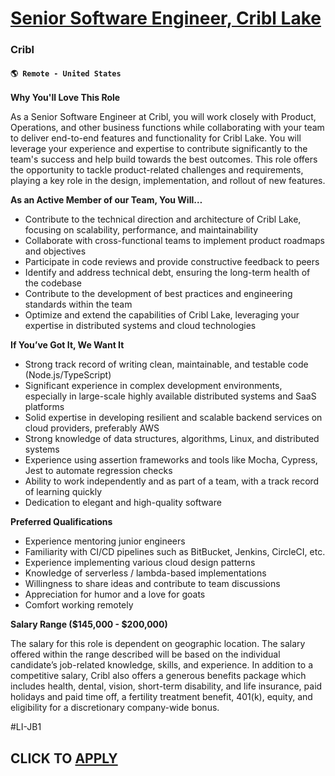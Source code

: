 # [Senior Software Engineer, Cribl Lake](https://www.remotewlb.com/apply/senior-software-engineer-cribl-lake)  
### Cribl  
#### `🌎 Remote - United States`  

**Why You'll Love This Role**

As a Senior Software Engineer at Cribl, you will work closely with Product, Operations, and other business functions while collaborating with your team to deliver end-to-end features and functionality for Cribl Lake. You will leverage your experience and expertise to contribute significantly to the team's success and help build towards the best outcomes. This role offers the opportunity to tackle product-related challenges and requirements, playing a key role in the design, implementation, and rollout of new features.

**As an Active Member of our Team, You Will…**

  * Contribute to the technical direction and architecture of Cribl Lake, focusing on scalability, performance, and maintainability
  * Collaborate with cross-functional teams to implement product roadmaps and objectives
  * Participate in code reviews and provide constructive feedback to peers
  * Identify and address technical debt, ensuring the long-term health of the codebase
  * Contribute to the development of best practices and engineering standards within the team
  * Optimize and extend the capabilities of Cribl Lake, leveraging your expertise in distributed systems and cloud technologies

**If You’ve Got It, We Want It**

  * Strong track record of writing clean, maintainable, and testable code (Node.js/TypeScript)
  * Significant experience in complex development environments, especially in large-scale highly available distributed systems and SaaS platforms
  * Solid expertise in developing resilient and scalable backend services on cloud providers, preferably AWS
  * Strong knowledge of data structures, algorithms, Linux, and distributed systems
  * Experience using assertion frameworks and tools like Mocha, Cypress, Jest to automate regression checks
  * Ability to work independently and as part of a team, with a track record of learning quickly
  * Dedication to elegant and high-quality software

**Preferred Qualifications**

  * Experience mentoring junior engineers
  * Familiarity with CI/CD pipelines such as BitBucket, Jenkins, CircleCI, etc.
  * Experience implementing various cloud design patterns
  * Knowledge of serverless / lambda-based implementations
  * Willingness to share ideas and contribute to team discussions
  * Appreciation for humor and a love for goats
  * Comfort working remotely

**Salary Range ($145,000 - $200,000)**

The salary for this role is dependent on geographic location. The salary offered within the range described will be based on the individual candidate’s job-related knowledge, skills, and experience. In addition to a competitive salary, Cribl also offers a generous benefits package which includes health, dental, vision, short-term disability, and life insurance, paid holidays and paid time off, a fertility treatment benefit, 401(k), equity, and eligibility for a discretionary company-wide bonus.

#LI-JB1

  
## CLICK TO [APPLY](https://www.remotewlb.com/apply/senior-software-engineer-cribl-lake)

